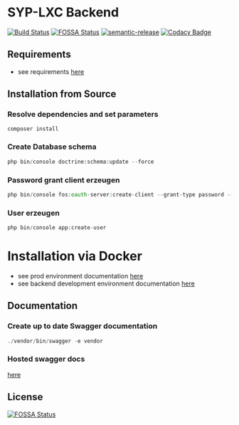 # SYP-LXC Backend

[![Build Status](https://travis-ci.com/LexicForLXD/Backend.svg?branch=master)](https://travis-ci.com/LexicForLXD/Backend)
[![FOSSA Status](https://app.fossa.io/api/projects/git%2Bgithub.com%2FLexicForLXD%2FBackend.svg?type=shield)](https://app.fossa.io/projects/git%2Bgithub.com%2FLexicForLXD%2FBackend?ref=badge_shield)
[![semantic-release](https://img.shields.io/badge/%20%20%F0%9F%93%A6%F0%9F%9A%80-semantic--release-e10079.svg)](https://github.com/semantic-release/semantic-release)
[![Codacy Badge](https://api.codacy.com/project/badge/Grade/43ce32100dde4fcfabe9e67fbc3f06f8)](https://www.codacy.com/app/LexicForLXD/Backend?utm_source=github.com&utm_medium=referral&utm_content=LexicForLXD/Backend&utm_campaign=Badge_Grade)

<!-- [![coverage report](https://git.janrtr.de/syp-lxc/Backend/badges/master/coverage.svg)](https://git.janrtr.de/syp-lxc/Backend/commits/master) -->

## Requirements

- see requirements [here](../docs/REQUIREMENTS.md)

## Installation from Source

### Resolve dependencies and set parameters

```
composer install
```

### Create Database schema

```php
php bin/console doctrine:schema:update --force
```

### Password grant client erzeugen

```php
php bin/console fos:oauth-server:create-client --grant-type password --grant-type refresh_token
```

### User erzeugen

```php
php bin/console app:create-user
```

# Installation via Docker

- see prod environment documentation [here](../docs/DOCKER.md)
- see backend development environment documentation [here](../docs/DOCKER_DEV.md)

## Documentation

### Create up to date Swagger documentation

```php
./vendor/bin/swagger -e vendor
```

### Hosted swagger docs

[here](https://lexicforlxd.github.io/Backend/?url=https://raw.githubusercontent.com/LexicForLXD/Backend/gh-pages/openapi.json)

## License

[![FOSSA Status](https://app.fossa.io/api/projects/git%2Bgithub.com%2FLexicForLXD%2FBackend.svg?type=large)](https://app.fossa.io/projects/git%2Bgithub.com%2FLexicForLXD%2FBackend?ref=badge_large)
